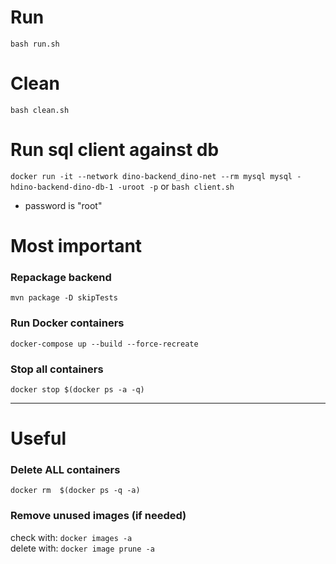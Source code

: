 # Run
`bash run.sh`

# Clean
`bash clean.sh`

# Run sql client against db
`docker run -it --network dino-backend_dino-net --rm mysql mysql -hdino-backend-dino-db-1 -uroot -p`
or `bash client.sh`
- password is "root"

# Most important 
### Repackage backend
`mvn package -D skipTests`

### Run Docker containers
`docker-compose up --build --force-recreate`

### Stop all containers
`docker stop $(docker ps -a -q)`

---
# Useful

### Delete ALL containers
`docker rm  $(docker ps -q -a)`

### Remove unused images (if needed)
check with: `docker images -a`\
delete with: `docker image prune -a`
